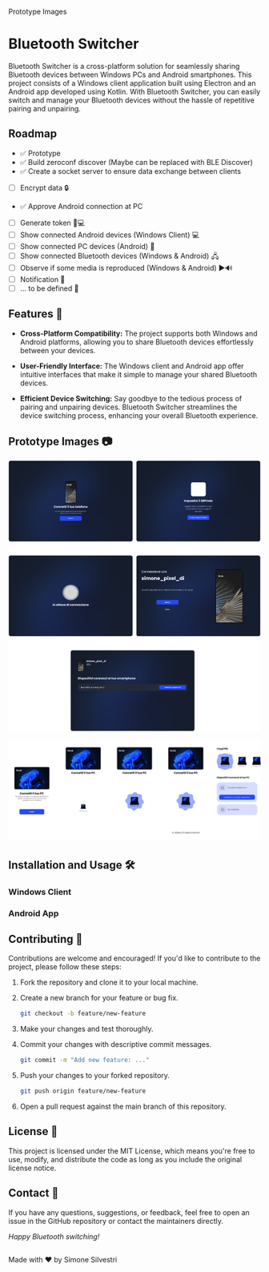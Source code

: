 Prototype Images
# Bluetooth Switcher

Bluetooth Switcher is a cross-platform solution for seamlessly sharing Bluetooth devices between Windows PCs and Android smartphones. This project consists of a Windows client application built using Electron and an Android app developed using Kotlin. With Bluetooth Switcher, you can easily switch and manage your Bluetooth devices without the hassle of repetitive pairing and unpairing.

## Roadmap

- ✅ Prototype
- ✅ Build zeroconf discover (Maybe can be replaced with BLE Discover)
- ✅  Create a socket server to ensure data exchange between clients  
- [ ]  Encrypt data 🔒
- ✅  Approve Android connection at PC
- [ ]  Generate token 📲💻
- [ ]  Show connected Android devices (Windows Client) 💻
- [ ]  Show connected PC devices (Android) 📱
- [ ]  Show connected Bluetooth devices (Windows & Android) 🖧
- [ ]  Observe if some media is reproduced (Windows & Android) ▶️🔊
- [ ]  Notification 📢
- [ ]  ... to be defined 📝

## Features 🚀

- **Cross-Platform Compatibility:** The project supports both Windows and Android platforms, allowing you to share Bluetooth devices effortlessly between your devices.

- **User-Friendly Interface:** The Windows client and Android app offer intuitive interfaces that make it simple to manage your shared Bluetooth devices.

- **Efficient Device Switching:** Say goodbye to the tedious process of pairing and unpairing devices. Bluetooth Switcher streamlines the device switching process, enhancing your overall Bluetooth experience.

## Prototype Images 📷
![Win](images/Windows.png)

![Android](images/Android.png)

## Installation and Usage 🛠️

### Windows Client
### Android App

## Contributing 🤝
Contributions are welcome and encouraged! If you'd like to contribute to the project, please follow these steps:

1. Fork the repository and clone it to your local machine.
2. Create a new branch for your feature or bug fix.
    
    ```sh
    git checkout -b feature/new-feature

3. Make your changes and test thoroughly.

4. Commit your changes with descriptive commit messages.

    ```sh
    git commit -m "Add new feature: ..."

5. Push your changes to your forked repository.

    ```sh
    git push origin feature/new-feature

6. Open a pull request against the main branch of this repository.

## License 📜
This project is licensed under the MIT License, which means you're free to use, modify, and distribute the code as long as you include the original license notice.

## Contact 📧
If you have any questions, suggestions, or feedback, feel free to open an issue in the GitHub repository or contact the maintainers directly.

*Happy Bluetooth switching!*


## 

Made with ❤️ by Simone Silvestri
